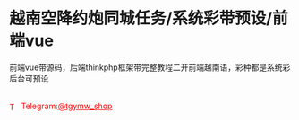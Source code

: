 # 越南空降约炮同城任务/系统彩带预设/前端vue

前端vue带源码，后端thinkphp框架带完整教程二开前端越南语，彩种都是系统彩后台可预设<br><br>




<p style="color: red;"><img src="https://cdn-icons-png.flaticon.com/512/2111/2111646.png" alt="Telegram Icon" style="width: 16px; vertical-align: middle; margin-right: 5px;">Telegram:<a href="https://t.me/tgymw_shop" style="color: red;">@tgymw_shop</a></p>
